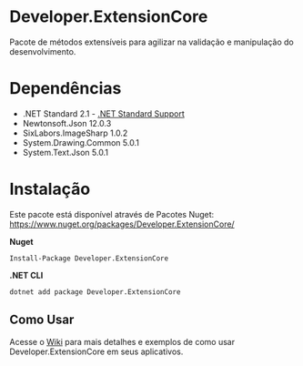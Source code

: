 # Developer.ExtensionCore
Pacote de métodos extensíveis para agilizar na validação e manipulação do desenvolvimento.


# Dependências
- .NET Standard 2.1 - [.NET Standard Support](https://docs.microsoft.com/pt-br/dotnet/standard/net-standard)
- Newtonsoft.Json 12.0.3
- SixLabors.ImageSharp 1.0.2
- System.Drawing.Common 5.0.1
- System.Text.Json 5.0.1

# Instalação
Este pacote está disponível através de Pacotes Nuget: https://www.nuget.org/packages/Developer.ExtensionCore/


**Nuget**
```
Install-Package Developer.ExtensionCore
```

**.NET CLI**
```
dotnet add package Developer.ExtensionCore
```

## Como Usar
Acesse o [Wiki](https://github.com/rodrigoalmeidafrancisco/Developer.ExtensionCore/wiki) para mais detalhes e exemplos de como usar Developer.ExtensionCore em seus aplicativos.

